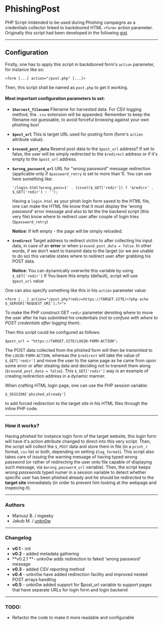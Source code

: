 # PhishingPost

PHP Script intdended to be used during Phishing campaigns as a credentials collector linked to backdoored HTML `<form>` action parameter.
Originally this script had been developed in the following [gist](https://gist.github.com/mgeeky/32375178621a5920e8c810d2d7e3b2e5).

---

## Configuration

Firstly, one has to apply this script in backdoored form's `action` parameter, for instance like so:

```
<form [...] action="/post.php" [...]>
```

Then, this script shall be named as `post.php` to get it working. 

#### Most important configuration parameters to set:

- **`$harvest_filename`**
        Filename for harvested data. For CSV logging method, the `.csv` extension will be appended.
        Remember to keep the filename not guessable, to avoid forceful browsing against your own
        phishing box!

- **`$post_url`**
        This is target URL used for posting form (form's `action` attribute value).

- **`$resend_post_data`**
		Resend post data to the `$post_url` address? 
		If set to false, the user will be simply redirected to the `$redirect` address or if it's empty to the `$post_url` address.

- **`$wrong_password_url`**
        URL for "wrong password" message redirection (applicable only if `$password_retry` is set to more than 1). You can use here something like:
    ```
    '/login.html?wrong_pass=1' . (isset($_GET['redir']) ? '&redir=' . $_GET['redir'] : '');
    ```
    Having a `login.html` as your phish login form saved to the HTML file, one can make the HTML
    file know that it must display the _'wrong password'_ error message and also to let the
    the backend script (this very file) know where to redirect user after couple of 
    login tries (`$password_retry`)
    
    **Notice**: If left empty - the page will be simply reloaded.

- **`$redirect`**
        Target address to redirect victim to after collecting his input data, in case of an **error** or 
        when `$resend_post_data = false`. In other words, if we don't want to transmit data to the
        target (or we are unable to do so) this variable states where to redirect user after grabbing his POST data.
        
    **Notice**:
    You can dynamically overwrite this variable by using `$_GET['redir']`
    If You leave this empty (default), script will use `$post_url` value


One can also specify something like this in his `action` parameter value:
```
<form [...] action="/post.php?redir=https://TARGET.SITE/<?php echo $_SERVER['REQUEST_URI'];?>">
```

To make the PHP construct GET `redir` parameter denoting where to move the user after he has submitted his credentials (_not to confuse with where to POST credentials after logging them_).

Then this script could be configured as follows:
```$redirect = "";
$post_url = "https://TARGET.SITE/LOGIN-FORM-ACTION";
```

The POST data collected from the phished form will then be transmited to the `LOGIN-FORM-ACTION`, whereas the `$redirect` will take the value of `$_GET['redir']` and move the user to the same page as he came from upon some error or after stealing data and deciding not to transmit them along (`$resend_post_data = false`). This `$_GET['redir']` way is an example of creating redirection address in a dynamic manner.

When crafting HTML login page, one can use the PHP session variable: 

```
$_SESSION['phished_already']
```
to add forced redirection to the target site in his HTML files through the inline PHP code.

---


### How it works?

Having phished for instance login form of the target website, this login form will have it's action attribute changed to direct into this very script. Then, the script will collect the `$_POST` data and store them in file (in a `print_r` format, `csv` list or both, depending on setting `$log_format`). This script also takes care of issuing the warning message of having typed wrong password (or rather of redirecting the user onto file capable of displaying such message, via `$wrong_password_url` variable). Then, the script keeps _wrong passwords_ typed numer in a session variable to detect whether specific user has been phished already and he should be redirected to the **target site** immediately (in order to prevent him looking at the webpage and inspecing it). 


---

### Authors

- Mariusz B. / mgeeky
- Jakub M. / [unkn0w](https://github.com/unkn0w)

---


### Changelog

 - **v0.1** - init
 - **v0.2** - added metadata gathering
 - **v0.2.1 **- unkn0w adds redirection to faked 'wrong password' message
 - **v0.3** - added CSV reporting method
 - **v0.4** - unkn0w have added redirection facility and improved nested POST arrays handling
 - **v0.5** - unkn0w added support for $post_url variable to support pages that have separate URLs for login form and login backend

---

### TODO:

- Refactor the code to make it more readable and configurable


